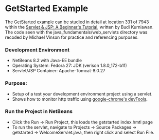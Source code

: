 GetStarted Example
====================

The GetStarted example can be studied in detail at location 331 of 7943 within the [Servlet & JSP: A Beginner's Tutorial](https://brainysoftware.com/9781771970327), written by Budi Kurniawan. The code seen with the java_fundamentals/web_servlets directory was recoded by Michael Vinson for practice and referencing purposes.

### Development Environment
* NetBeans 8.2 with Java-EE bundle
* Operating System: Fedora 27: JDK (verison 1.8.0_172-b11)
* Servlet/JSP Container: Apache-Tomcat-8.0.27

### Purpose:
* Setup of a test your development environment project using 
  a servlet.
* Shows how to monitor http traffic using [google-chrome's devTools](https://developer.chrome.com/devtools).

### Run the Project in NetBeans
* Click the Run -> Run Project, this loads the getstarted index.hmtl page
* To run the servlet, navigate to Projects -> Source Packages -> getstarted ->
  WelcomeServlet.java, then right click and select Run File.
